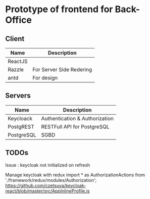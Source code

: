 # Prototype of frontend for Back-Office

## Client
Name         | Description
------------ | -------------
ReactJS | 
Razzle | For Server Side Redering
antd | For design

## Servers

Name         | Description
------------ | -------------
Keycloack | Authentication & Authorization
PostgREST | RESTFull API for PostgreSQL
PostgreSQL | SGBD

## TODOs
Issue : keycloak not initialized on refresh

Manage keycloak with redux
import * as AuthorizationActions from './framework/redux/modules/Authorization';
https://github.com/czetsuya/keycloak-react/blob/master/src/AppInlineProfile.js


